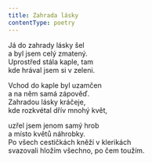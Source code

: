 ```yaml
---
title: Zahrada lásky
contentType: poetry
---
```


<section>

Já do zahrady lásky šel  
a byl jsem celý zmatený.  
Uprostřed stála kaple, tam  
kde hrával jsem si v zeleni.

Vchod do kaple byl uzamčen  
a na něm samá zápověď.  
Zahradou lásky kráčeje,  
kde rozkvétal dřív mnohý květ,

uzřel jsem jenom samý hrob  
a místo květů náhrobky.  
Po všech cestičkách kněží v klerikách  
svazovali hložím všechno, po čem toužím.

</section>
